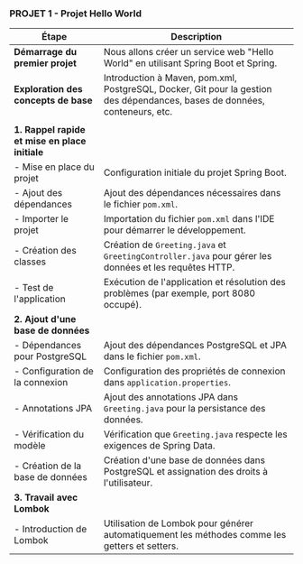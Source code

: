 
### PROJET 1 - Projet Hello World

| **Étape**                                 | **Description**                                                                                                          |
|-------------------------------------------|--------------------------------------------------------------------------------------------------------------------------|
| **Démarrage du premier projet**           | Nous allons créer un service web "Hello World" en utilisant Spring Boot et Spring.                                        |
| **Exploration des concepts de base**      | Introduction à Maven, pom.xml, PostgreSQL, Docker, Git pour la gestion des dépendances, bases de données, conteneurs, etc.|
|                                           |                                                                                                                          |
| **1. Rappel rapide et mise en place initiale** |                                                                                                                      |
| - Mise en place du projet                 | Configuration initiale du projet Spring Boot.                                                                             |
| - Ajout des dépendances                   | Ajout des dépendances nécessaires dans le fichier `pom.xml`.                                                             |
| - Importer le projet                      | Importation du fichier `pom.xml` dans l'IDE pour démarrer le développement.                                               |
| - Création des classes                    | Création de `Greeting.java` et `GreetingController.java` pour gérer les données et les requêtes HTTP.                    |
| - Test de l'application                   | Exécution de l'application et résolution des problèmes (par exemple, port 8080 occupé).                                   |
| **2. Ajout d'une base de données**        |                                                                                                                          |
| - Dépendances pour PostgreSQL             | Ajout des dépendances PostgreSQL et JPA dans le fichier `pom.xml`.                                                       |
| - Configuration de la connexion           | Configuration des propriétés de connexion dans `application.properties`.                                                 |
| - Annotations JPA                         | Ajout des annotations JPA dans `Greeting.java` pour la persistance des données.                                           |
| - Vérification du modèle                  | Vérification que `Greeting.java` respecte les exigences de Spring Data.                                                   |
| - Création de la base de données          | Création d'une base de données dans PostgreSQL et assignation des droits à l'utilisateur.                                 |
| **3. Travail avec Lombok**                |                                                                                                                          |
| - Introduction de Lombok                  | Utilisation de Lombok pour générer automatiquement les méthodes comme les getters et setters.                             |

